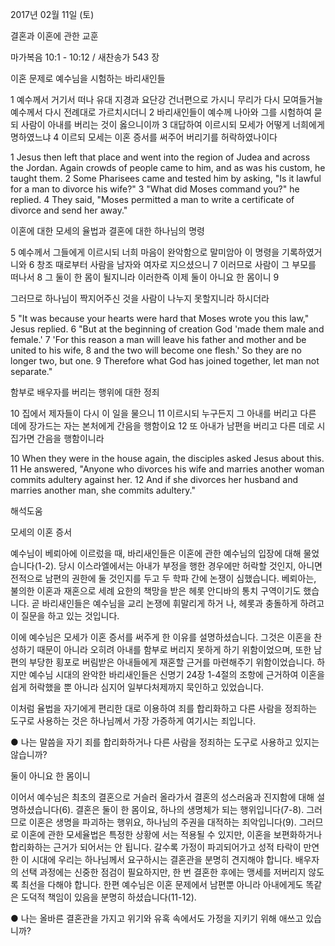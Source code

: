 2017년 02월 11일 (토)

결혼과 이혼에 관한 교훈 



마가복음 10:1 - 10:12 / 새찬송가 543 장


이혼 문제로 예수님을 시험하는 바리새인들 

1 예수께서 거기서 떠나 유대 지경과 요단강 건너편으로 가시니 무리가 다시 모여들거늘 예수께서 다시 전례대로 가르치시더니 2 바리새인들이 예수께 나아와 그를 시험하여 묻되 사람이 아내를 버리는 것이 옳으니이까 3 대답하여 이르시되 모세가 어떻게 너희에게 명하였느냐 4 이르되 모세는 이혼 증서를 써주어 버리기를 허락하였나이다 

1 Jesus then left that place and went into the region of Judea and across the Jordan. Again crowds of people came to him, and as was his custom, he taught them. 2 Some Pharisees came and tested him by asking, "Is it lawful for a man to divorce his wife?" 3 "What did Moses command you?" he replied. 4 They said, "Moses permitted a man to write a certificate of divorce and send her away." 

이혼에 대한 모세의 율법과 결혼에 대한 하나님의 명령 

5 예수께서 그들에게 이르시되 너희 마음이 완악함으로 말미암아 이 명령을 기록하였거니와 6 창조 때로부터 사람을 남자와 여자로 지으셨으니 7 이러므로 사람이 그 부모를 떠나서 8 그 둘이 한 몸이 될지니라 이러한즉 이제 둘이 아니요 한 몸이니 9 

그러므로 하나님이 짝지어주신 것을 사람이 나누지 못할지니라 하시더라 

5 "It was because your hearts were hard that Moses wrote you this law," Jesus replied. 6 "But at the beginning of creation God 'made them male and female.' 7 'For this reason a man will leave his father and mother and be united to his wife, 8 and the two will become one flesh.' So they are no longer two, but one. 9 Therefore what God has joined together, let man not separate." 

함부로 배우자를 버리는 행위에 대한 정죄 

10 집에서 제자들이 다시 이 일을 물으니 11 이르시되 누구든지 그 아내를 버리고 다른 데에 장가드는 자는 본처에게 간음을 행함이요 12 또 아내가 남편을 버리고 다른 데로 시집가면 간음을 행함이니라 

10 When they were in the house again, the disciples asked Jesus about this. 11 He answered, "Anyone who divorces his wife and marries another woman commits adultery against her. 12 And if she divorces her husband and marries another man, she commits adultery."

해석도움





모세의 이혼 증서 

예수님이 베뢰아에 이르렀을 때, 바리새인들은 이혼에 관한 예수님의 입장에 대해 물었습니다(1-2). 당시 이스라엘에서는 아내가 부정을 행한 경우에만 허락할 것인지, 아니면 전적으로 남편의 권한에 둘 것인지를 두고 두 학파 간에 논쟁이 심했습니다. 베뢰아는, 불의한 이혼과 재혼으로 세례 요한의 책망을 받은 헤롯 안디바의 통치 구역이기도 했습니다. 곧 바리새인들은 예수님을 교리 논쟁에 휘말리게 하거 나, 헤롯과 충돌하게 하려고 이 질문을 하고 있는 것입니다.

이에 예수님은 모세가 이혼 증서를 써주게 한 이유를 설명하셨습니다. 그것은 이혼을 찬성하기 때문이 아니라 오히려 아내를 함부로 버리지 못하게 하기 위함이었으며, 또한 남편의 부당한 횡포로 버림받은 아내들에게 재혼할 근거를 마련해주기 위함이었습니다. 하지만 예수님 시대의 완악한 바리새인들은 신명기 24장 1-4절의 조항에 근거하여 이혼을 쉽게 허락했을 뿐 아니라 심지어 일부다처제까지 묵인하고 있었습니다.

이처럼 율법을 자기에게 편리한 대로 이용하여 죄를 합리화하고 다른 사람을 정죄하는 도구로 사용하는 것은 하나님께서 가장 가증하게 여기시는 죄입니다. 

● 나는 말씀을 자기 죄를 합리화하거나 다른 사람을 정죄하는 도구로 사용하고 있지는 않습니까? 

둘이 아니요 한 몸이니 

이어서 예수님은 최초의 결혼으로 거슬러 올라가서 결혼의 성스러움과 진지함에 대해 설명하셨습니다(6). 결혼은 둘이 한 몸이요, 하나의 생명체가 되는 행위입니다(7-8). 그러므로 이혼은 생명을 파괴하는 행위요, 하나님의 주권을 대적하는 죄악입니다(9). 그러므로 이혼에 관한 모세율법은 특정한 상황에 서는 적용될 수 있지만, 이혼을 보편화하거나 합리화하는 근거가 되어서는 안 됩니다. 갈수록 가정이 파괴되어가고 성적 타락이 만연한 이 시대에 우리는 하나님께서 요구하시는 결혼관을 분명히 견지해야 합니다. 배우자의 선택 과정에는 신중한 점검이 필요하지만, 한 번 결혼한 후에는 맹세를 저버리지 않도록 최선을 다해야 합니다. 한편 예수님은 이혼 문제에서 남편뿐 아니라 아내에게도 똑같은 도덕적 책임이 있음을 분명히 하셨습니다(11-12). 

● 나는 올바른 결혼관을 가지고 위기와 유혹 속에서도 가정을 지키기 위해 애쓰고 있습니까?